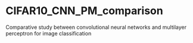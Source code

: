 # CIFAR10_CNN_PM_comparison
Comparative study between convolutional neural networks and multilayer perceptron for image classification
